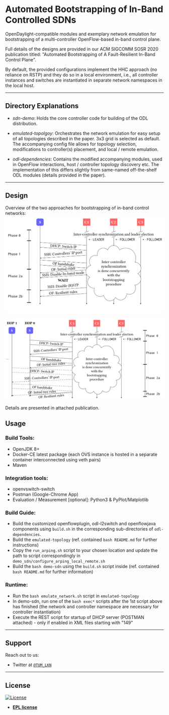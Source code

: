 # Automated Bootstrapping of In-Band Controlled SDNs

OpenDaylight-compatible modules and exemplary network emulation for bootstrapping of a multi-controller OpenFlow-based in-band control plane.

Full details of the designs are provided in our ACM SIGCOMM SOSR 2020 publication titled: "Automated Bootstrapping of A Fault-Resilient In-Band Control Plane".

By default, the provided configurations implement the HHC approach (no reliance on RSTP) and they do so in a local environment, i.e., all controller instances and switches are instantiated in separate network namespaces in the local host.

---


## Directory Explanations
- *sdn-demo*: Holds the core controller code for building of the ODL distribution.

- *emulated-topolgoy*: Orchestrates the network emulation for easy setup of all topologies described in the paper. 3x3 grid is selected as default. The accompanying config file allows for topology selection, modifications to controller(s) placement, and local / remote emulation. 

- *odl-dependencies*: Contains the modified accompanying modules, used in OpenFlow interactions, host / controller topology discovery etc. The implementation of this differs slightly from same-named off-the-shelf ODL modules (details provided in the paper).

---

## Design

Overview of the two approaches for bootstrapping of in-band control networks:
[![HSW Bootstrapping Design (relies on RSTP support in data plane)](figures/hsw_seq.png)]()

[![HHC Iterative Bootstrapping Design (no RSTP requirement)](figures/hhc_seq.png)]()

Details are presented in attached publication.

## Usage

### Build Tools:
- OpenJDK 8+
- Docker-CE latest package (each OVS instance is hosted in a separate container interconnected using veth pairs)
- Maven

### Integration tools:
- openvswitch-switch
- Postman (Google-Chrome App)
- Evaluation / Measurement [optional]: Python3 & PyPlot/Matplotlib

### Build Guide:
- Build the customized openflowplugin, odl-l2switch and openflowjava components using ```build.sh``` in the corresponding sub-directories of ```odl-dependencies```.
- Build the ```emulated-topology``` (ref. contained ```bash README.md``` for further instructions)
- Copy the ```run_arping.sh``` script to your chosen location and update the path to script correspondingly in ```demo_sdn/configure_arping_local_remote.sh```
- Build the ```bash demo-sdn``` using the ```build.sh``` script inside (ref. contained ```bash README.md``` for further information)

### Runtime:
- Run the ```bash emulate_network.sh``` script in ```emulated-topology```
- In demo-sdn, run one of the ```bash exec*``` scripts after the 1st script above has finished (the network and controller namespace are necessary for controller instantiation)
- Execute the REST script for startup of DHCP server (POSTMAN attached) - only if enabled in XML files starting with "149"

---

## Support

Reach out to us:

- Twitter at <a href="http://twitter.com/TUM_LKN" target="_blank">`@TUM_LKN`</a>

---

## License

[![License](https://img.shields.io/badge/License-EPL%201.0-red.svg)](https://opensource.org/licenses/EPL-1.0)

- **[EPL license](https://opensource.org/licenses/EPL-2.0)**
